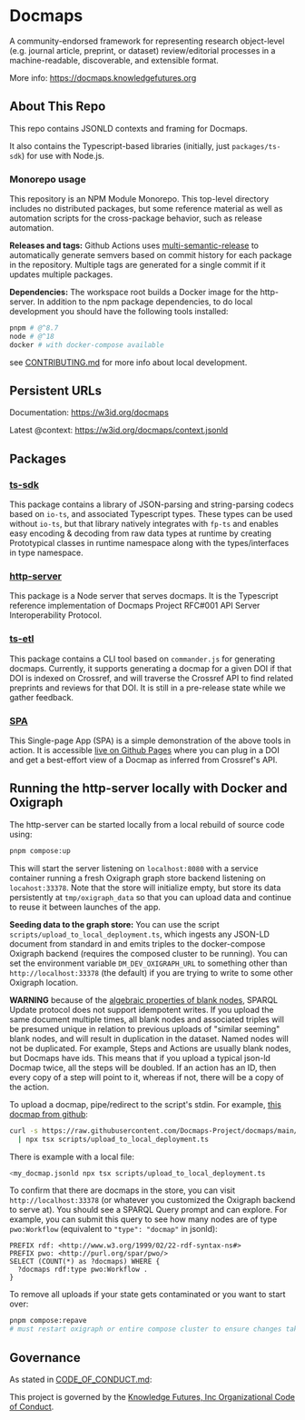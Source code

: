 # Docmaps

A community-endorsed framework for representing research object-level (e.g. journal article, preprint, or dataset) review/editorial processes in a machine-readable, discoverable, and extensible format.

More info: https://docmaps.knowledgefutures.org

## About This Repo

This repo contains JSONLD contexts and framing for Docmaps.

It also contains the Typescript-based libraries (initially, just `packages/ts-sdk`) for use with Node.js.

### Monorepo usage

This repository is an NPM Module Monorepo. This top-level directory includes no distributed packages, but some reference material as well as automation scripts for the
cross-package behavior, such as release automation.

**Releases and tags:** Github Actions uses [multi-semantic-release](https://github.com/dhoulb/multi-semantic-release) to automatically generate semvers based on commit history for each package in the repository. Multiple tags
are generated for a single commit if it updates multiple packages.

**Dependencies:** The workspace root builds a Docker image for the http-server. In addition to the
npm package dependencies, to do local development you should have the following tools installed:

```bash
pnpm # @^8.7
node # @^18
docker # with docker-compose available
```

see [CONTRIBUTING.md](/CONTRIBUTING.md) for more info about local development.

## Persistent URLs

Documentation: https://w3id.org/docmaps

Latest @context: https://w3id.org/docmaps/context.jsonld


## Packages

### [ts-sdk](/packages/ts-sdk)

This package contains a library of JSON-parsing and string-parsing codecs based on
`io-ts`, and associated Typescript types. These types can be used without `io-ts`, but
that library natively integrates with `fp-ts` and enables easy encoding & decoding
from raw data types at runtime by creating Prototypical classes in runtime namespace
along with the types/interfaces in type namespace.

### [http-server](/packages/http-server)

This package is a Node server that serves docmaps. It is the Typescript 
reference implementation of Docmaps Project RFC#001 API Server Interoperability Protocol.

### [ts-etl](/packages/ts-etl)

This package contains a CLI tool based on `commander.js` for generating docmaps. Currently,
it supports generating a docmap for a given DOI if that DOI is indexed on Crossref, and
will traverse the Crossref API to find related preprints and reviews for that DOI. It is
still in a pre-release state while we gather feedback.

### [SPA](/packages/spa)

This Single-page App (SPA) is a simple demonstration of the above tools in action. It is
accessible [live on Github Pages](https://docmaps-project.github.io/docmaps/demo/) where you can
plug in a DOI and get a best-effort view of a Docmap as inferred from Crossref's API.


## Running the http-server locally with Docker and Oxigraph

The http-server can be started locally from a local rebuild of source code using:

```bash
pnpm compose:up
```

This will start the server listening on `localhost:8080` with a service container
running a fresh Oxigraph graph store backend listening on `locahost:33378`. Note
that the store will initialize empty, but store its data persistently at `tmp/oxigraph_data`
so that you can upload data and continue to reuse it between launches of the app.

**Seeding data to the graph store:** You can use the script `scripts/upload_to_local_deployment.ts`,
which ingests any JSON-LD document from standard in and emits triples to the docker-compose
Oxigraph backend (requires the composed cluster to be running). You can set the environment variable
`DM_DEV_OXIGRAPH_URL` to something other than `http://localhost:33378` (the default) if you are trying
to write to some other Oxigraph location.

**WARNING** because of the [algebraic properties of blank nodes](https://docmaps.knowledgefutures.org/pub/eqb8u4v0/release/2),
SPARQL Update protocol does not support idempotent writes. If you upload the same document multiple times,
all blank nodes and associated triples will be presumed unique in relation to previous uploads
of "similar seeming" blank nodes, and will result in duplication in the dataset. Named nodes will
not be duplicated. For example, Steps and Actions are usually blank nodes, but Docmaps have ids.
This means that if you upload a typical json-ld Docmap twice, all the steps will be doubled. If an
action has an ID, then every copy of a step will point to it, whereas if not, there will be a copy
of the action.

To upload a docmap, pipe/redirect to the script's stdin. For example, [this docmap from github](https://raw.githubusercontent.com/Docmaps-Project/docmaps/main/examples/docmaps-example-elife-02.jsonld):

```bash
curl -s https://raw.githubusercontent.com/Docmaps-Project/docmaps/main/examples/docmaps-example-elife-02.jsonld \
  | npx tsx scripts/upload_to_local_deployment.ts
```

There is example with a local file:

```bash
<my_docmap.jsonld npx tsx scripts/upload_to_local_deployment.ts
```

To confirm that there are docmaps in the store, you can visit `http://localhost:33378` (or whatever you customized
the Oxigraph backend to serve at). You should see a SPARQL Query prompt and can explore. For example,
you can submit this query to see how many nodes are of type `pwo:Workflow` (equivalent to `"type": "docmap"` in jsonld):

```sparql
PREFIX rdf: <http://www.w3.org/1999/02/22-rdf-syntax-ns#>
PREFIX pwo: <http://purl.org/spar/pwo/>
SELECT (COUNT(*) as ?docmaps) WHERE {
  ?docmaps rdf:type pwo:Workflow .
}
```

To remove all uploads if your state gets contaminated or you want to start over:

```bash
pnpm compose:repave
# must restart oxigraph or entire compose cluster to ensure changes take effect
```


## Governance

As stated in [CODE_OF_CONDUCT.md](/CODE_OF_CONDUCT.md):

This project is governed by the [Knowledge Futures, Inc Organizational Code of Conduct](https://github.com/knowledgefutures/general/blob/master/CODE_OF_CONDUCT.md).
